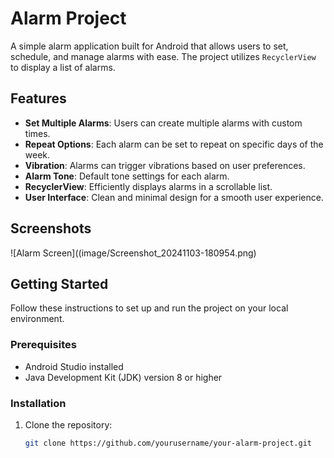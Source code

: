 # Alarm Project

A simple alarm application built for Android that allows users to set, schedule, and manage alarms with ease. The project utilizes `RecyclerView` to display a list of alarms.

## Features

- **Set Multiple Alarms**: Users can create multiple alarms with custom times.
- **Repeat Options**: Each alarm can be set to repeat on specific days of the week.
- **Vibration**: Alarms can trigger vibrations based on user preferences.
- **Alarm Tone**: Default tone settings for each alarm.
- **RecyclerView**: Efficiently displays alarms in a scrollable list.
- **User Interface**: Clean and minimal design for a smooth user experience.

## Screenshots

![Alarm Screen]((image/Screenshot_20241103-180954.png)

## Getting Started

Follow these instructions to set up and run the project on your local environment.

### Prerequisites

- Android Studio installed
- Java Development Kit (JDK) version 8 or higher

### Installation

1. Clone the repository:
   ```bash
   git clone https://github.com/yourusername/your-alarm-project.git
